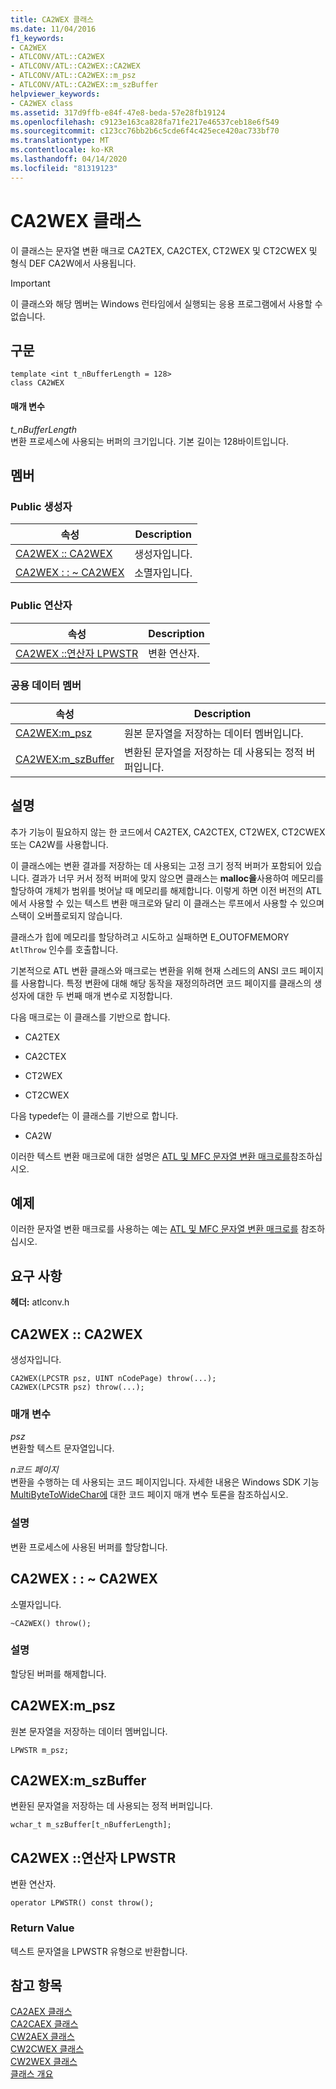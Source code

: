 ```yaml
---
title: CA2WEX 클래스
ms.date: 11/04/2016
f1_keywords:
- CA2WEX
- ATLCONV/ATL::CA2WEX
- ATLCONV/ATL::CA2WEX::CA2WEX
- ATLCONV/ATL::CA2WEX::m_psz
- ATLCONV/ATL::CA2WEX::m_szBuffer
helpviewer_keywords:
- CA2WEX class
ms.assetid: 317d9ffb-e84f-47e8-beda-57e28fb19124
ms.openlocfilehash: c9123e163ca828fa71fe217e46537ceb18e6f549
ms.sourcegitcommit: c123cc76bb2b6c5cde6f4c425ece420ac733bf70
ms.translationtype: MT
ms.contentlocale: ko-KR
ms.lasthandoff: 04/14/2020
ms.locfileid: "81319123"
---
```

# <a name="ca2wex-class"></a>CA2WEX 클래스

이 클래스는 문자열 변환 매크로 CA2TEX, CA2CTEX, CT2WEX 및 CT2CWEX 및 형식 DEF CA2W에서 사용됩니다.

> [!IMPORTANT]
> 이 클래스와 해당 멤버는 Windows 런타임에서 실행되는 응용 프로그램에서 사용할 수 없습니다.

## <a name="syntax"></a>구문

```
template <int t_nBufferLength = 128>
class CA2WEX
```

#### <a name="parameters"></a>매개 변수

*t_nBufferLength*<br/>
변환 프로세스에 사용되는 버퍼의 크기입니다. 기본 길이는 128바이트입니다.

## <a name="members"></a>멤버

### <a name="public-constructors"></a>Public 생성자

|속성|Description|
|----------|-----------------|
|[CA2WEX :: CA2WEX](#ca2wex)|생성자입니다.|
|[CA2WEX : : ~ CA2WEX](#dtor)|소멸자입니다.|

### <a name="public-operators"></a>Public 연산자

|속성|Description|
|----------|-----------------|
|[CA2WEX ::연산자 LPWSTR](#operator_lpwstr)|변환 연산자.|

### <a name="public-data-members"></a>공용 데이터 멤버

|속성|Description|
|----------|-----------------|
|[CA2WEX:m_psz](#m_psz)|원본 문자열을 저장하는 데이터 멤버입니다.|
|[CA2WEX:m_szBuffer](#m_szbuffer)|변환된 문자열을 저장하는 데 사용되는 정적 버퍼입니다.|

## <a name="remarks"></a>설명

추가 기능이 필요하지 않는 한 코드에서 CA2TEX, CA2CTEX, CT2WEX, CT2CWEX 또는 CA2W를 사용합니다.

이 클래스에는 변환 결과를 저장하는 데 사용되는 고정 크기 정적 버퍼가 포함되어 있습니다. 결과가 너무 커서 정적 버퍼에 맞지 않으면 클래스는 **malloc을**사용하여 메모리를 할당하여 개체가 범위를 벗어날 때 메모리를 해제합니다. 이렇게 하면 이전 버전의 ATL에서 사용할 수 있는 텍스트 변환 매크로와 달리 이 클래스는 루프에서 사용할 수 있으며 스택이 오버플로되지 않습니다.

클래스가 힙에 메모리를 할당하려고 시도하고 실패하면 E_OUTOFMEMORY `AtlThrow` 인수를 호출합니다.

기본적으로 ATL 변환 클래스와 매크로는 변환을 위해 현재 스레드의 ANSI 코드 페이지를 사용합니다. 특정 변환에 대해 해당 동작을 재정의하려면 코드 페이지를 클래스의 생성자에 대한 두 번째 매개 변수로 지정합니다.

다음 매크로는 이 클래스를 기반으로 합니다.

- CA2TEX

- CA2CTEX

- CT2WEX

- CT2CWEX

다음 typedef는 이 클래스를 기반으로 합니다.

- CA2W

이러한 텍스트 변환 매크로에 대한 설명은 [ATL 및 MFC 문자열 변환 매크로를](string-conversion-macros.md)참조하십시오.

## <a name="example"></a>예제

이러한 문자열 변환 매크로를 사용하는 예는 [ATL 및 MFC 문자열 변환 매크로를](string-conversion-macros.md) 참조하십시오.

## <a name="requirements"></a>요구 사항

**헤더:** atlconv.h

## <a name="ca2wexca2wex"></a><a name="ca2wex"></a>CA2WEX :: CA2WEX

생성자입니다.

```
CA2WEX(LPCSTR psz, UINT nCodePage) throw(...);
CA2WEX(LPCSTR psz) throw(...);
```

### <a name="parameters"></a>매개 변수

*psz*<br/>
변환할 텍스트 문자열입니다.

*n코드 페이지*<br/>
변환을 수행하는 데 사용되는 코드 페이지입니다. 자세한 내용은 Windows SDK 기능 [MultiByteToWideChar에](/windows/win32/api/stringapiset/nf-stringapiset-multibytetowidechar) 대한 코드 페이지 매개 변수 토론을 참조하십시오.

### <a name="remarks"></a>설명

변환 프로세스에 사용된 버퍼를 할당합니다.

## <a name="ca2wexca2wex"></a><a name="dtor"></a>CA2WEX : : ~ CA2WEX

소멸자입니다.

```
~CA2WEX() throw();
```

### <a name="remarks"></a>설명

할당된 버퍼를 해제합니다.

## <a name="ca2wexm_psz"></a><a name="m_psz"></a>CA2WEX:m_psz

원본 문자열을 저장하는 데이터 멤버입니다.

```
LPWSTR m_psz;
```

## <a name="ca2wexm_szbuffer"></a><a name="m_szbuffer"></a>CA2WEX:m_szBuffer

변환된 문자열을 저장하는 데 사용되는 정적 버퍼입니다.

```
wchar_t m_szBuffer[t_nBufferLength];
```

## <a name="ca2wexoperator-lpwstr"></a><a name="operator_lpwstr"></a>CA2WEX ::연산자 LPWSTR

변환 연산자.

```
operator LPWSTR() const throw();
```

### <a name="return-value"></a>Return Value

텍스트 문자열을 LPWSTR 유형으로 반환합니다.

## <a name="see-also"></a>참고 항목

[CA2AEX 클래스](../../atl/reference/ca2aex-class.md)<br/>
[CA2CAEX 클래스](../../atl/reference/ca2caex-class.md)<br/>
[CW2AEX 클래스](../../atl/reference/cw2aex-class.md)<br/>
[CW2CWEX 클래스](../../atl/reference/cw2cwex-class.md)<br/>
[CW2WEX 클래스](../../atl/reference/cw2wex-class.md)<br/>
[클래스 개요](../../atl/atl-class-overview.md)
